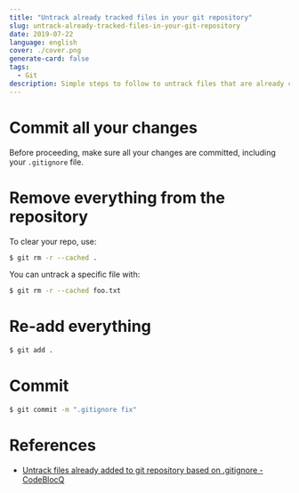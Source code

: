 ```yaml
---
title: "Untrack already tracked files in your git repository"
slug: untrack-already-tracked-files-in-your-git-repository
date: 2019-07-22
language: english
cover: ./cover.png
generate-card: false
tags: 
  - Git
description: Simple steps to follow to untrack files that are already committed to your remote git repository.
---
```

# Commit all your changes
Before proceeding, make sure all your changes are committed, including your `.gitignore` file.

# Remove everything from the repository

To clear your repo, use:

```bash
$ git rm -r --cached .
```

You can untrack a specific file with:

```bash
$ git rm -r --cached foo.txt 
```

#  Re-add everything

```bash
$ git add .
```

# Commit

```bash
$ git commit -m ".gitignore fix"
```

# References
- [Untrack files already added to git repository based on .gitignore - CodeBlocQ](http://www.codeblocq.com/2016/01/Untrack-files-already-added-to-git-repository-based-on-gitignore/)
